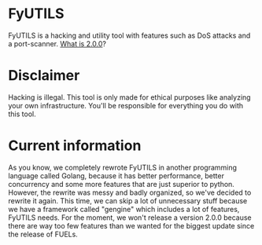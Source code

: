 # FyUTILS
FyUTILS is a hacking and utility tool with features such as DoS attacks and a port-scanner. [What is 2.0.0](https://github.com/NoahOnFyre/FyUTILS/discussions/53)?

# Disclaimer
Hacking is illegal. This tool is only made for ethical purposes like analyzing your own infrastructure. You'll be responsible for everything you do with this tool.

# Current information
As you know, we completely rewrote FyUTILS in another programming language called Golang, because it has better performance, better concurrency and some more features that are just superior to python. However, the rewrite was messy and badly organized, so we've decided to rewrite it again. This time, we can skip a lot of unnecessary stuff because we have a framework called "gengine" which includes a lot of features, FyUTILS needs. For the moment, we won't release a version 2.0.0 because there are way too few features than we wanted for the biggest update since the release of FUELs.
